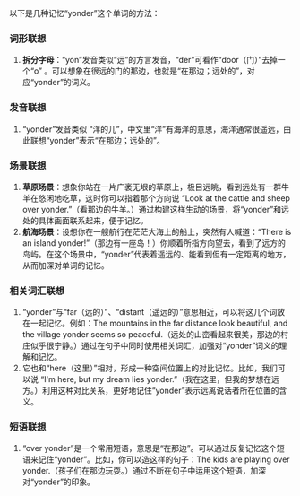 以下是几种记忆“yonder”这个单词的方法：

### 词形联想
1. **拆分字母**：“yon”发音类似“远”的方言发音，“der”可看作“door（门）”去掉一个“o” 。可以想象在很远的门的那边，也就是“在那边；远处的”，对应“yonder”的词义。

### 发音联想
1. “yonder”发音类似 “洋的儿”，中文里“洋”有海洋的意思，海洋通常很遥远，由此联想“yonder”表示“在那边；远处的”。

### 场景联想
1. **草原场景**：想象你站在一片广袤无垠的草原上，极目远眺，看到远处有一群牛羊在悠闲地吃草，这时你可以指着那个方向说 “Look at the cattle and sheep over yonder.”（看那边的牛羊。）通过构建这样生动的场景，将“yonder”和远处的具体画面联系起来，便于记忆。
2. **航海场景**：设想你在一艘航行在茫茫大海上的船上，突然有人喊道：“There is an island yonder!”（那边有一座岛！）你顺着所指方向望去，看到了远方的岛屿。在这个场景中，“yonder”代表着遥远的、能看到但有一定距离的地方，从而加深对单词的记忆。

### 相关词汇联想
1. “yonder”与“far（远的）”、“distant（遥远的）”意思相近，可以将这几个词放在一起记忆。例如：The mountains in the far distance look beautiful, and the village yonder seems so peaceful.（远处的山峦看起来很美，那边的村庄似乎很宁静。）通过在句子中同时使用相关词汇，加强对“yonder”词义的理解和记忆。
2. 它也和“here（这里）”相对，形成一种空间位置上的对比记忆。比如，我们可以说 “I'm here, but my dream lies yonder.”（我在这里，但我的梦想在远方。）利用这种对比关系，更好地记住“yonder”表示远离说话者所在位置的含义。

### 短语联想
1. “over yonder”是一个常用短语，意思是“在那边”。可以通过反复记忆这个短语来记住“yonder”。比如，你可以造这样的句子：The kids are playing over yonder.（孩子们在那边玩耍。）通过不断在句子中运用这个短语，加深对“yonder”的印象。 